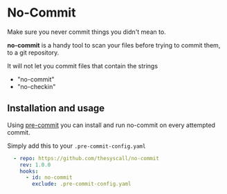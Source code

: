 # No-Commit

Make sure you never commit things you didn't mean to.

**no-commit** is a handy tool to scan your files before trying to commit them,
to a git repository.

It will not let you commit files that contain the strings

- "no-commit"
- "no-checkin"

## Installation and usage

Using [pre-commit](https://pre-commit.com) you can install and run no-commit on
every attempted commit.

Simply add this to your `.pre-commit-config.yaml`

```yml
  - repo: https://github.com/thesyscall/no-commit
    rev: 1.0.0
    hooks:
      - id: no-commit
        exclude: .pre-commit-config.yaml
```
